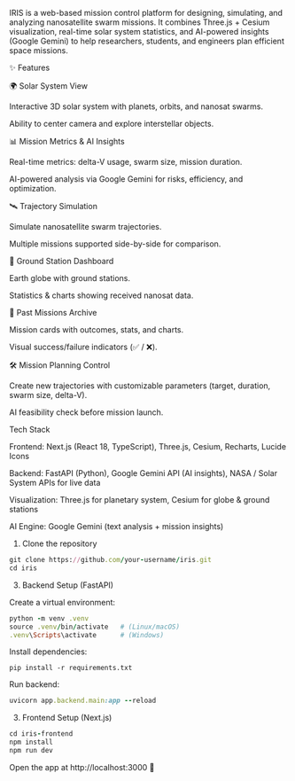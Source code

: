 IRIS is a web-based mission control platform for designing, simulating, and analyzing nanosatellite swarm missions. It combines Three.js + Cesium visualization, real-time solar system statistics, and AI-powered insights (Google Gemini) to help researchers, students, and engineers plan efficient space missions.

✨ Features

🌍 Solar System View

Interactive 3D solar system with planets, orbits, and nanosat swarms.

Ability to center camera and explore interstellar objects.

📊 Mission Metrics & AI Insights

Real-time metrics: delta-V usage, swarm size, mission duration.

AI-powered analysis via Google Gemini for risks, efficiency, and optimization.

🛰️ Trajectory Simulation

Simulate nanosatellite swarm trajectories.

Multiple missions supported side-by-side for comparison.

📡 Ground Station Dashboard

Earth globe with ground stations.

Statistics & charts showing received nanosat data.

🔎 Past Missions Archive

Mission cards with outcomes, stats, and charts.

Visual success/failure indicators (✅ / ❌).

🛠 Mission Planning Control

Create new trajectories with customizable parameters (target, duration, swarm size, delta-V).

AI feasibility check before mission launch.

Tech Stack

Frontend: Next.js (React 18, TypeScript), Three.js, Cesium, Recharts, Lucide Icons

Backend: FastAPI (Python), Google Gemini API (AI insights), NASA / Solar System APIs for live data

Visualization: Three.js for planetary system, Cesium for globe & ground stations

AI Engine: Google Gemini (text analysis + mission insights)

1. Clone the repository
``` ruby
git clone https://github.com/your-username/iris.git
cd iris
```
3. Backend Setup (FastAPI)

Create a virtual environment:
``` ruby
python -m venv .venv
source .venv/bin/activate   # (Linux/macOS)
.venv\Scripts\activate      # (Windows)
```

Install dependencies:
```rubi
pip install -r requirements.txt
```
Run backend:
```ruby
uvicorn app.backend.main:app --reload
```

3. Frontend Setup (Next.js)
``` ruby
cd iris-frontend
npm install
npm run dev
```
Open the app at http://localhost:3000 🎉
